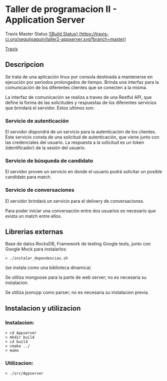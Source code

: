# Taller de programacion II - Application Server

Travis Master Status
[![Build Status] (https://travis-ci.org/seguijoaquin/taller2-appserver.svg?branch=master)](https://travis-ci.org/seguijoaquin/taller2-appserver.svg?branch=master)

[Travis](https://travis-ci.org/seguijoaquin/taller2-appserver)



## Descripcion

Se trata de una aplicación linux por consola destinada a mantenerse en ejecución por períodos prolongados de tiempo. Brinda una interfaz para la comunicación de los diferentes clientes que se conecten a la misma. 

La interfaz de comunicación se realiza a traves de una Restful API, que define la forma de las solicitudes y respuestas de los diferentes servicios que brindará el servidor. Estos ultimos son:

### Servicio de autenticación

El servidor dispondrá de un servicio para la autenticación de los clientes. Este servicio consta de una solicitud de autenticación, que viene junto con las credenciales del usuario. La respuesta a la solicitud es un token (identificador) de la sesión del usuario.

### Servicio de búsqueda de candidato

El servidor provee un servicio en donde el usuario podrá solicitar un posible candidato para match.


### Servicio de conversaciones

El servidor brindará un servicio para el delivery de conversaciones.

Para poder iniciar una conversación entre dos usuarios es necesario que exista un match entre ellos.



## Librerias externas

Base de datos RocksDB, Framework de testing Google tests, junto con Google Mock para instalarlos:

```
> ./instalar_dependencias.sh
```

(se instala como una biblioteca dinamica)

Se utiliza mongoose para la parte de web server; no es necesaria su instalacion.

Se utiliza jsoncpp como parser; no es necesaria su instalacion previa.



## Instalacion y utilizacion

### Instalacion:

```
> cd Appserver
> mkdir build
> cd build
> cmake ../
> make
```

### Utilizacion:
```
> ./src/Appserver
```








